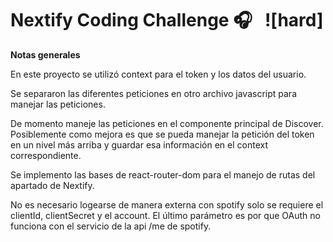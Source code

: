 # Nextify Coding Challenge 🎧 &nbsp; ![hard]

<strong> Notas generales </strong>

En este proyecto se utilizó context para el token y los datos del usuario.


Se separaron las diferentes peticiones en otro archivo javascript para manejar las peticiones.


De momento maneje las peticiones en el componente principal de Discover. Posiblemente como mejora es que se pueda manejar la petición del token en un nivel más arriba y guardar esa información en el context correspondiente.


Se implemento las bases de react-router-dom para el manejo de rutas del apartado de Nextify. 


No es necesario logearse de manera externa con spotify solo se requiere el clientId, clientSecret y el account. El último parámetro es por que OAuth no funciona con el servicio de la api /me de spotify.